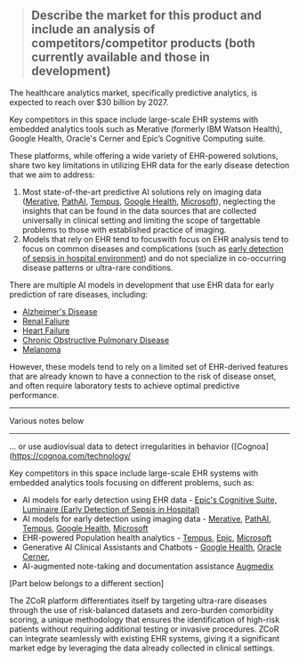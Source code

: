 > ## Describe the market for this product and include an analysis of competitors/competitor products (both currently available and those in development)

The healthcare analytics market, specifically predictive analytics, is expected to reach over $30 billion by 2027. 

Key competitors in this space include large-scale EHR systems with embedded analytics tools such as Merative (formerly IBM Watson Health), Google Health, Oracle's Cerner and Epic’s Cognitive Computing suite. 

These platforms, while offering a wide variety of EHR-powered solutions, share two key limitations in utilizing EHR data for the early disease detection that we aim to address:

1. Most state-of-the-art predictive AI solutions rely on imaging data ([Merative](https://www.merative.com/content/dam/merative/documents/ebook/achieving-the-benefits-of-ai.pdf), [PathAI](https://www.pathai.com/), [Tempus](https://www.tempus.com/radiology/), [Google Health](https://health.google/health-research/imaging-and-diagnostics/), [Microsoft](https://www.microsoft.com/en-us/research/project/ai-for-health/)), neglecting the insights that can be found in the data sources that are collected universally in clinical setting and limiting the scope of targettable problems to those with established practice of imaging. 
2. Models that rely on EHR tend to focuswith focus on EHR analysis tend to focus on common diseases and complications (such as [early detection of sepsis in hospital environment](https://www.mayoclinicplatform.org/2024/05/02/using-ai-to-predict-the-onset-of-sepsis)) and do not specialize in co-occurring disease patterns or ultra-rare conditions.

There are multiple AI models in development that use EHR data for early prediction of rare diseases, including:

* [Alzheimer's Disease](https://www.nature.com/articles/s43587-024-00573-8#MOESM3)
* [Renal Faliure](https://www.sciencedirect.com/science/article/pii/S2214579621000514#fg0050) 
* [Heart Failure](https://journals.plos.org/plosone/article?id=10.1371/journal.pone.0260885) 
* [Chronic Obstructive Pulmonary Disease](https://peerj.com/articles/16950/) 
* [Melanoma](https://www.medrxiv.org/content/10.1101/2024.07.26.24311080v1)


However, these models tend to rely on a limited set of EHR-derived features that are already known to have a connection to the risk of disease onset, and often require laboratory tests to achieve optimal predictive performance.

***
Various notes below
***

...   or use audiovisual data to detect irregularities in behavior ([Cognoa](https://cognoa.com/technology/

Key competitors in this space include large-scale EHR systems with embedded analytics tools focusing on different problems, such as:

* AI models for early detection using EHR data - [Epic's Cognitive Suite, Luminaire (Early Detection of Sepsis in Hospital)](https://www.mayoclinicplatform.org/2024/05/02/using-ai-to-predict-the-onset-of-sepsis/)
* AI models for early detection using imaging data - [Merative](https://www.merative.com/content/dam/merative/documents/ebook/achieving-the-benefits-of-ai.pdf), [PathAI](https://www.pathai.com/), [Tempus](https://www.tempus.com/radiology/), [Google Health](https://health.google/health-research/imaging-and-diagnostics/), [Microsoft](https://www.microsoft.com/en-us/research/project/ai-for-health/)
* EHR-powered Population health analytics - [Tempus](https://www.tempus.com/life-sciences/lens/), [Epic](https://www.epic.com/software/ai/), [Microsoft](https://www.microsoft.com/en-us/research/project/ai-for-health/)
* Generative AI Clinical Assistants and Chatbots - [Google Health](https://sites.research.google/med-palm/), [Oracle Cerner](https://www.oracle.com/news/announcement/ai-powered-oracle-clinical-digital-assistant-transforms-interactions-between-practitioners-and-patients-2024-06-24/), 
* AI-augmented note-taking and documentation assistance [Augmedix](https://www.augmedix.com/)



[Part below belongs to a different section]

The ZCoR platform differentiates itself by targeting ultra-rare diseases through the use of risk-balanced datasets and zero-burden comorbidity scoring, a unique methodology that ensures the identification of high-risk patients without requiring additional testing or invasive procedures. ZCoR can integrate seamlessly with existing EHR systems, giving it a significant market edge by leveraging the data already collected in clinical settings.
